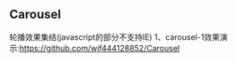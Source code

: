 ## Carousel
轮播效果集结(javascript的部分不支持IE)
1、carousel-1效果演示:<a href="https://github.com/wjf444128852/Carousel" target="_blank">https://github.com/wjf444128852/Carousel</a>
